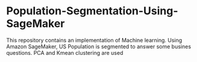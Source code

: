# Population-Segmentation-Using-SageMaker
This repository contains  an implementation of Machine learning. Using Amazon SageMaker, US Population is segmented to answer some busines questions. PCA and Kmean clustering are used
